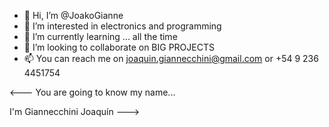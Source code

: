 - 👋 Hi, I’m @JoakoGianne
- 👀 I’m interested in electronics and programming
- 🌱 I’m currently learning ... all the time
- 💞️ I’m looking to collaborate on BIG PROJECTS
- 📫 You can reach me on joaquin.giannecchini@gmail.com or +54 9 236 4451754

<---
You are going to know my name...

I'm Giannecchini Joaquín
--->
